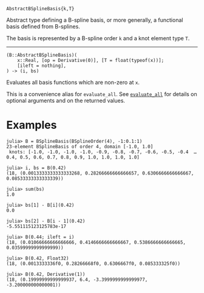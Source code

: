 ```
AbstractBSplineBasis{k,T}
```

Abstract type defining a B-spline basis, or more generally, a functional basis defined from B-splines.

The basis is represented by a B-spline order `k` and a knot element type `T`.

---

```
(B::AbstractBSplineBasis)(
    x::Real, [op = Derivative(0)], [T = float(typeof(x))];
    [ileft = nothing],
) -> (i, bs)
```

Evaluates all basis functions which are non-zero at `x`.

This is a convenience alias for `evaluate_all`. See [`evaluate_all`](@ref) for details on optional arguments and on the returned values.

# Examples

```jldoctest
julia> B = BSplineBasis(BSplineOrder(4), -1:0.1:1)
23-element BSplineBasis of order 4, domain [-1.0, 1.0]
 knots: [-1.0, -1.0, -1.0, -1.0, -0.9, -0.8, -0.7, -0.6, -0.5, -0.4  …  0.4, 0.5, 0.6, 0.7, 0.8, 0.9, 1.0, 1.0, 1.0, 1.0]

julia> i, bs = B(0.42)
(18, (0.0013333333333333268, 0.28266666666666657, 0.6306666666666667, 0.08533333333333339))

julia> sum(bs)
1.0

julia> bs[1] - B[i](0.42)
0.0

julia> bs[2] - B[i - 1](0.42)
-5.551115123125783e-17

julia> B(0.44; ileft = i)
(18, (0.01066666666666666, 0.4146666666666667, 0.5386666666666665, 0.03599999999999999))

julia> B(0.42, Float32)
(18, (0.0013333336f0, 0.28266668f0, 0.6306667f0, 0.085333325f0))

julia> B(0.42, Derivative(1))
(18, (0.19999999999999937, 6.4, -3.3999999999999977, -3.200000000000001))
```
